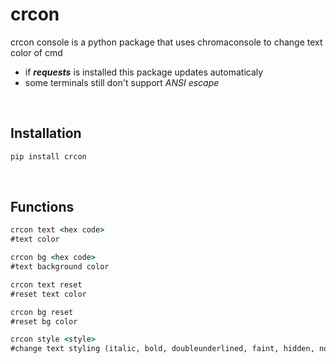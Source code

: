 # crcon

crcon console is a python package that uses chromaconsole to change text color of cmd

* if ***requests*** is installed this package updates automaticaly
* some terminals still don't support *ANSI escape*

<br>

## Installation

```cmd
pip install crcon
```

<br>

## Functions
```cmd
crcon text <hex code>
#text color

crcon bg <hex code>
#text background color

crcon text reset
#reset text color

crcon bg reset
#reset bg color

crcon style <style>
#change text styling (italic, bold, doubleunderlined, faint, hidden, normalintensity, overlined, propspacing, reverse, strikethrough, underline)
```
<br>